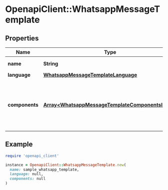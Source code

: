 # OpenapiClient::WhatsappMessageTemplate

## Properties

| Name | Type | Description | Notes |
| ---- | ---- | ----------- | ----- |
| **name** | **String** | Name of the template. |  |
| **language** | [**WhatsappMessageTemplateLanguage**](WhatsappMessageTemplateLanguage.md) |  |  |
| **components** | [**Array&lt;WhatsappMessageTemplateComponentsInner&gt;**](WhatsappMessageTemplateComponentsInner.md) | Array of components objects containing the parameters of the message. | [optional] |

## Example

```ruby
require 'openapi_client'

instance = OpenapiClient::WhatsappMessageTemplate.new(
  name: sample_whatsapp_template,
  language: null,
  components: null
)
```

